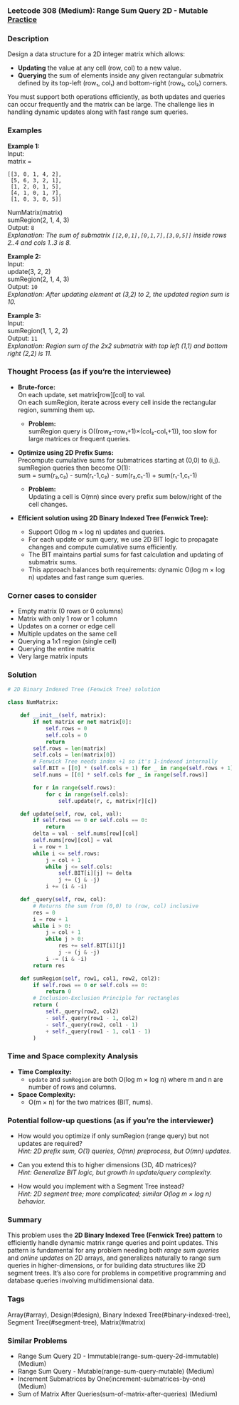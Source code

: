 ### Leetcode 308 (Medium): Range Sum Query 2D - Mutable [Practice](https://leetcode.com/problems/range-sum-query-2d-mutable)

### Description  
Design a data structure for a 2D integer matrix which allows:
- **Updating** the value at any cell (row, col) to a new value.
- **Querying** the sum of elements inside any given rectangular submatrix defined by its top-left (row₁, col₁) and bottom-right (row₂, col₂) corners.

You must support both operations efficiently, as both updates and queries can occur frequently and the matrix can be large. The challenge lies in handling dynamic updates along with fast range sum queries.

### Examples  

**Example 1:**  
Input:  
matrix =  
```
[[3, 0, 1, 4, 2], 
 [5, 6, 3, 2, 1], 
 [1, 2, 0, 1, 5], 
 [4, 1, 0, 1, 7], 
 [1, 0, 3, 0, 5]]
```
NumMatrix(matrix)  
sumRegion(2, 1, 4, 3)  
Output: `8`  
*Explanation: The sum of submatrix `[[2,0,1],[0,1,7],[3,0,5]]` inside rows 2..4 and cols 1..3 is 8.*

**Example 2:**  
Input:  
update(3, 2, 2)  
sumRegion(2, 1, 4, 3)  
Output: `10`  
*Explanation: After updating element at (3,2) to 2, the updated region sum is 10.*

**Example 3:**  
Input:  
sumRegion(1, 1, 2, 2)  
Output: `11`  
*Explanation: Region sum of the 2x2 submatrix with top left (1,1) and bottom right (2,2) is 11.*

### Thought Process (as if you’re the interviewee)  
- **Brute-force:**  
  On each update, set matrix[row][col] to val.  
  On each sumRegion, iterate across every cell inside the rectangular region, summing them up.  
  - **Problem:**  
    sumRegion query is O((row₂-row₁+1)×(col₂-col₁+1)), too slow for large matrices or frequent queries.

- **Optimize using 2D Prefix Sums:**  
  Precompute cumulative sums for submatrices starting at (0,0) to (i,j).  
  sumRegion queries then become O(1):  
    sum = sum(r₂,c₂) - sum(r₁-1,c₂) - sum(r₂,c₁-1) + sum(r₁-1,c₁-1)  
  - **Problem:**  
    Updating a cell is O(mn) since every prefix sum below/right of the cell changes.

- **Efficient solution using 2D Binary Indexed Tree (Fenwick Tree):**  
  - Support O(log m × log n) updates and queries.
  - For each update or sum query, we use 2D BIT logic to propagate changes and compute cumulative sums efficiently.
  - The BIT maintains partial sums for fast calculation and updating of submatrix sums.
  - This approach balances both requirements: dynamic O(log m × log n) updates and fast range sum queries.

### Corner cases to consider  
- Empty matrix (0 rows or 0 columns)
- Matrix with only 1 row or 1 column
- Updates on a corner or edge cell
- Multiple updates on the same cell
- Querying a 1x1 region (single cell)
- Querying the entire matrix
- Very large matrix inputs

### Solution

```python
# 2D Binary Indexed Tree (Fenwick Tree) solution

class NumMatrix:

    def __init__(self, matrix):
        if not matrix or not matrix[0]:
            self.rows = 0
            self.cols = 0
            return
        self.rows = len(matrix)
        self.cols = len(matrix[0])
        # Fenwick Tree needs index +1 so it's 1-indexed internally
        self.BIT = [[0] * (self.cols + 1) for _ in range(self.rows + 1)]
        self.nums = [[0] * self.cols for _ in range(self.rows)]

        for r in range(self.rows):
            for c in range(self.cols):
                self.update(r, c, matrix[r][c])

    def update(self, row, col, val):
        if self.rows == 0 or self.cols == 0:
            return
        delta = val - self.nums[row][col]
        self.nums[row][col] = val
        i = row + 1
        while i <= self.rows:
            j = col + 1
            while j <= self.cols:
                self.BIT[i][j] += delta
                j += (j & -j)
            i += (i & -i)

    def _query(self, row, col):
        # Returns the sum from (0,0) to (row, col) inclusive
        res = 0
        i = row + 1
        while i > 0:
            j = col + 1
            while j > 0:
                res += self.BIT[i][j]
                j -= (j & -j)
            i -= (i & -i)
        return res

    def sumRegion(self, row1, col1, row2, col2):
        if self.rows == 0 or self.cols == 0:
            return 0
        # Inclusion-Exclusion Principle for rectangles
        return (
            self._query(row2, col2)
            - self._query(row1 - 1, col2)
            - self._query(row2, col1 - 1)
            + self._query(row1 - 1, col1 - 1)
        )
```

### Time and Space complexity Analysis  

- **Time Complexity:**
  - `update` and `sumRegion` are both O(log m × log n) where m and n are number of rows and columns.
- **Space Complexity:**
  - O(m × n) for the two matrices (BIT, nums).

### Potential follow-up questions (as if you’re the interviewer)  

- How would you optimize if only sumRegion (range query) but not updates are required?  
  *Hint: 2D prefix sum, O(1) queries, O(mn) preprocess, but O(mn) updates.*

- Can you extend this to higher dimensions (3D, 4D matrices)?  
  *Hint: Generalize BIT logic, but growth in update/query complexity.*

- How would you implement with a Segment Tree instead?  
  *Hint: 2D segment tree; more complicated; similar O(log m × log n) behavior.*

### Summary
This problem uses the **2D Binary Indexed Tree (Fenwick Tree) pattern** to efficiently handle dynamic matrix range queries and point updates. This pattern is fundamental for any problem needing both *range sum queries* and *online updates* on 2D arrays, and generalizes naturally to range sum queries in higher-dimensions, or for building data structures like 2D segment trees. It’s also core for problems in competitive programming and database queries involving multidimensional data.

### Tags
Array(#array), Design(#design), Binary Indexed Tree(#binary-indexed-tree), Segment Tree(#segment-tree), Matrix(#matrix)

### Similar Problems
- Range Sum Query 2D - Immutable(range-sum-query-2d-immutable) (Medium)
- Range Sum Query - Mutable(range-sum-query-mutable) (Medium)
- Increment Submatrices by One(increment-submatrices-by-one) (Medium)
- Sum of Matrix After Queries(sum-of-matrix-after-queries) (Medium)